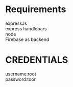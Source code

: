 # Requirements
expressJs  
express handlebars  
node  
Firebase as backend

# CREDENTIALS  
username:root  
password:toor  


